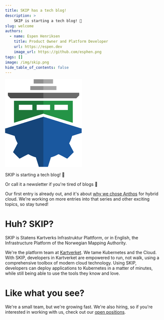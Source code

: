 ```yaml
---
title: SKIP has a tech blog!
description: >
    SKIP is starting a tech blog! 🚀
slug: welcome
authors:
  - name: Espen Henriksen
    title: Product Owner and Platform Developer
    url: https://espen.dev
    image_url: https://github.com/esphen.png
tags: []
image: /img/skip.png
hide_table_of_contents: false
---
```


![Anthos in Google Cloud](../static/img/skip.png)

SKIP is starting a tech blog! 🚀

Or call it a newsletter if you're tired of blogs 🤪

Our first entry is already out, and it's about [why we chose
Anthos](/blog/hybrid-kubernetes-in-production-part-1) for hybrid cloud. We're
working on more entries into that series and other exciting topics, so stay
tuned!

<!--truncate-->

# Huh? SKIP?

SKIP is Statens Kartverks Infrastruktur Plattform, or in English, the
Infrastructure Platform of the Norwegian Mapping Authority.

We're the platform team at [Kartverket](https://kartverket.no). We tame
Kubernetes and the Cloud. With SKIP, developers in Kartverket are empowered to
run, not walk, using a comprehensive toolbox of modern cloud technology. Using
SKIP, developers can deploy applications to Kubernetes in a matter of minutes,
while still being able to use the tools they know and love.

# Like what you see?

We're a small team, but we're growing fast. We're also hiring, so if you're
interested in working with us, check out our [open
positions](https://www.kartverket.no/en/about-kartverket/careers).
